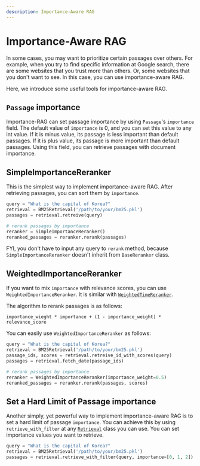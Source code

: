 ```yaml
---
description: Importance-Aware RAG
---
```


# Importance-Aware RAG
In some cases, you may want to prioritize certain passages over others.
For example, when you try to find specific information at Google search, there are some websites that you trust more
than others.
Or, some websites that you don't want to see.
In this case, you can use importance-aware RAG.

Here, we introduce some useful tools for importance-aware RAG.

## `Passage` importance

Importance-RAG can set passage importance by using `Passage`'s `importance` field. 
The default value of `importance` is 0, and you can set this value to any int value.
If it is minus value, its passage is less important than default passages. 
If it is plus value, its passage is more important than default passages.
Using this field, you can retrieve passages with document importance.


## SimpleImportanceReranker
This is the simplest way to implement importance-aware RAG.
After retrieving passages, you can sort them by `importance`.

```python
query = "What is the capital of Korea?"
retrieval = BM25Retrieval('/path/to/your/bm25.pkl')
passages = retrieval.retreive(query)

# rerank passages by importance
reranker = SimpleImportanceReranker()
reranked_passages = reranker.rerank(passages)

```

FYI, you don't have to input any query to `rerank` method, because `SimpleImportanceReranker` doesn't inherit from `BaseReranker` class.


## WeightedImportanceReranker
If you want to mix `importance` with relevance scores, you can use `WeightedImportanceReranker`.
It is similar with [`WeightedTimeReranker`](./time_aware_rag.md#WeightedTimeReranker).

The algorithm to rerank passages is as follows:
```
importance_wieght * importance + (1 - importance_weight) * relevance_score
```

You can easily use `WeightedImportanceReranker` as follows:
```python
query = "What is the capital of Korea?"
retrieval = BM25Retrieval('/path/to/your/bm25.pkl')
passage_ids, scores = retrieval.retreive_id_with_scores(query)
passages = retrieval.fetch_date(passage_ids)

# rerank passages by importance
reranker = WeightedImportanceReranker(importance_weight=0.5)
reranked_passages = reranker.rerank(passages, scores)

```

## Set a Hard Limit of Passage importance

Another simply, yet powerful way to implement importance-aware RAG is to set a hard limit of passage `importance`.
You can achieve this by using `retrieve_with_filter` at any [`Retrieval`](/ragchain-structure/retrieval/README.md) class you can use.
You can set importance values you want to retrieve.

```python
query = "What is the capital of Korea?"
retrieval = BM25Retrieval('/path/to/your/bm25.pkl')
passages = retrieval.retrieve_with_filter(query, importance=[0, 1, 2]) # only retrieve passages with importance 0 ~ 2
```
